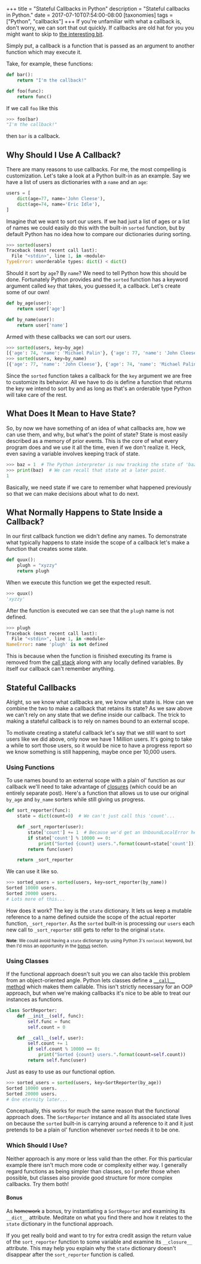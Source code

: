 +++
title = "Stateful Callbacks in Python"
description = "Stateful callbacks in Python."
date = 2017-07-10T07:54:00-08:00
[taxonomies]
tags = ["Python", "callbacks"]
+++
If you're unfamiliar with what a callback is, don't worry, we can sort that out
quickly. If callbacks are old hat for you you might want to skip to
[the interesting bit](#stateful-callbacks).

Simply put, a callback is a function that is passed as an argument to
another function which may execute it.

<!-- more -->

Take, for example, these functions:

```python
def bar():
    return "I'm the callback!"

def foo(func):
    return func()
```

If we call `foo` like this

```python
>>> foo(bar)
"I'm the callback!"
```

then `bar` is a callback.

## Why Should I Use A Callback?

There are many reasons to use callbacks. For me, the most compelling is
customization. Let's take a look at a Python built-in as an example. Say we
have a list of users as dictionaries with a `name` and an `age`:

```python
users = [
    dict(age=77, name='John Cleese'),
    dict(age=74, name='Eric Idle'),
]
```

Imagine that we want to sort our users. If we had just a list of ages or a list
of names we could easily do this with the built-in `sorted` function, but by
default Python has no idea how to compare our dictionaries during sorting.

```python
>>> sorted(users)
Traceback (most recent call last):
  File "<stdin>", line 1, in <module>
TypeError: unorderable types: dict() < dict()
```

Should it sort by `age`? By `name`? We need to tell Python how this should be
done. Fortunately Python provides and the `sorted` function has a keyword
argument called `key` that takes, you guessed it, a callback. Let's create some
of our own!

```python
def by_age(user):
    return user['age']

def by_name(user):
    return user['name']
```

Armed with these callbacks we can sort our users.

```python
>>> sorted(users, key=by_age)
[{'age': 74, 'name': 'Michael Palin'}, {'age': 77, 'name': 'John Cleese'}]
>>> sorted(users, key=by_name)
[{'age': 77, 'name': 'John Cleese'}, {'age': 74, 'name': 'Michael Palin'}]
```

Since the `sorted` function takes a callback for the `key` argument we are free
to customize its behavior. All we have to do is define a function that returns
the key we intend to sort by and as long as that's an orderable type Python
will take care of the rest.

## What Does It Mean to Have State?

So, by now we have something of an idea of what callbacks are, how we can use
them, and why, but what's the point of state? State is most easily described as
a memory of prior events. This is the core of what every program does and we
use it all the time, even if we don't realize it. Heck, even saving a variable
involves keeping track of state.

```python
>>> baz = 1  # The Python interpreter is now tracking the state of 'baz'.
>>> print(baz)  # We can recall that state at a later point.
1
```

Basically, we need state if we care to remember what happened previously so
that we can make decisions about what to do next.

## What Normally Happens to State Inside a Callback?

In our first callback function we didn't define any names. To demonstrate what
typically happens to state inside the scope of a callback let's make a function
that creates some state.

```python
def quux():
    plugh = "xyzzy"
    return plugh
```

When we execute this function we get the expected result.

```python
>>> quux()
'xyzzy'
```

After the function is executed we can see that the `plugh` name is not defined.

```python
>>> plugh
Traceback (most recent call last):
  File "<stdin>", line 1, in <module>
NameError: name 'plugh' is not defined
```

This is because when the function is finished executing its frame is removed
from the [call stack][call stack] along with any locally defined variables. By
itself our callback can't remember anything.

## Stateful Callbacks

Alright, so we know what callbacks are, we know what state is. How can we
combine the two to make a callback that retains its state? As we saw above we
can't rely on any state that we define inside our callback. The trick to making
a stateful callback is to rely on names bound to an external scope.

To motivate creating a stateful callback let's say that we still want to sort
users like we did above, only now we have 1 Million users. It's going to take
a while to sort those users, so it would be nice to have a progress report so
we know something is still happening, maybe once per 10,000 users.

### Using Functions

To use names bound to an external scope with a plain ol' function as our
callback we'll need to take advantage of [closures][closures] (which could be
an entirely separate post). Here's a function that allows us to use our
original `by_age` and `by_name` sorters while still giving us progress.

```python
def sort_reporter(func):
    state = dict(count=0)  # We can't just call this 'count'...

    def _sort_reporter(user):
        state['count'] += 1  # Because we'd get an UnboundLocalError here.
        if state['count'] % 10000 == 0:
            print("Sorted {count} users.".format(count=state['count']))
        return func(user)

    return _sort_reporter
```

We can use it like so.

```python
>>> sorted_users = sorted(users, key=sort_reporter(by_name))
Sorted 10000 users.
Sorted 20000 users.
# Lots more of this...
```

How does it work? The key is the `state` dictionary. It lets us keep a mutable
reference to a name defined outside the scope of the actual reporter function,
`_sort_reporter`. As the `sorted` built-in is processing our `users` each new
call to `_sort_reporter` still gets to refer to the original `state`.

<small><b>Note</b>: We could avoid having a `state` dictionary by using Python
3's `nonlocal` keyword, but then I'd miss an opportunity in the [bonus](#bonus)
section.</small>

### Using Classes

If the functional approach doesn't suit you we can also tackle this problem
from an object-oriented angle. Python lets classes define a
[`__call__` method][__call__] which makes them callable. This isn't strictly
necessary for an OOP approach, but when we're making callbacks it's nice to be
able to treat our instances as functions.

```python
class SortReporter:
    def __init__(self, func):
        self.func = func
        self.count = 0

    def __call__(self, user):
        self.count += 1
        if self.count % 10000 == 0:
            print("Sorted {count} users.".format(count=self.count))
        return self.func(user)
```

Just as easy to use as our functional option.

```python
>>> sorted_users = sorted(users, key=SortReporter(by_age))
Sorted 10000 users.
Sorted 20000 users.
# One eternity later...
```

Conceptually, this works for much the same reason that the functional approach
does. The `SortReporter` instance and all its associated state lives on because
the `sorted` built-in is carrying around a reference to it and it just pretends
to be a plain ol' function whenever `sorted` needs it to be one.

### Which Should I Use?

Neither approach is any more or less valid than the other. For this particular
example there isn't much more code or complexity either way. I generally regard
functions as being simpler than classes, so I prefer those when possible, but
classes also provide good structure for more complex callbacks. Try them both!

#### Bonus

As <s>homework</s> a bonus, try instantiating a `SortReporter` and examining
its `__dict__` attribute. Meditate on what you find there and how it relates
to the `state` dictionary in the functional approach.

If you get really bold and want to try for extra credit assign the return value
of the `sort_reporter` function to some variable and examine its `__closure__`
attribute. This may help you explain why the `state` dictionary doesn't
disappear after the `sort_reporter` function is called.

[call stack]: https://en.wikipedia.org/wiki/Call_stack
[closures]: https://en.wikipedia.org/wiki/Closure_(computer_programming)
[__call__]: https://docs.python.org/3/reference/datamodel.html#object.__call__

